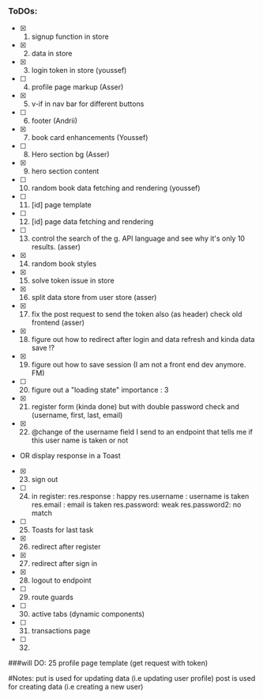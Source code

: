 ### ToDOs: 
- [x] 1. signup function in store 
- [x] 2. data in store
- [x] 3. login token in store (youssef)
- [ ] 4. profile page markup (Asser)
- [x] 5. v-if in nav bar for different buttons
- [ ] 6. footer (Andrii)
- [x] 7. book card enhancements (Youssef)
- [ ] 8. Hero section bg (Asser)
- [x] 9. hero section content 
- [ ] 10. random book data fetching and rendering (youssef)
- [ ] 11. [id] page template 
- [ ] 12. [id] page data fetching and rendering
- [ ] 13. control the search of the g. API language and see why it's only 10 results. (asser)
- [x] 14. random book styles
- [x] 15. solve token issue in store
- [x] 16. split data store from user store (asser)
- [x] 17. fix the post request to send the token also (as header) check old frontend (asser)
- [x] 18. figure out how to redirect after login and data refresh and kinda data save !?
- [x] 19. figure out how to save session (I am not a front end dev anymore. FM)
- [ ] 20. figure out a "loading state" importance : 3
- [x] 21. register form (kinda done) but with double password check and (username, first, last, email)
- [x] 22. @change of the username field I send to an endpoint that tells me if this user name is taken or not 
- OR display response in a Toast
- [x] 23. sign out
- [ ] 24. in register: res.response : happy 
                       res.username : username is taken
                          res.email : email is taken
                          res.password: weak 
                          res.password2: no match
- [ ] 25. Toasts for last task
- [x] 26. redirect after register
- [x] 27. redirect after sign in
- [x] 28. logout to endpoint 
- [ ] 29. route guards 
- [ ] 30. active tabs (dynamic components)
- [ ] 31. transactions page
- [ ] 32. 



###will DO: 
25
profile page template (get request with token)



#Notes: 
put is used for updating data (i.e updating user profile)
post is used for creating data (i.e creating a new user)
